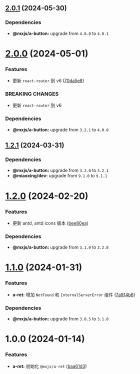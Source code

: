 ## [2.0.1](https://github.com/miaoxing/mxjs-a-ret/compare/v2.0.0...v2.0.1) (2024-05-30)





### Dependencies

* **@mxjs/a-button:** upgrade from `4.0.0` to `4.0.1`

# [2.0.0](https://github.com/miaoxing/mxjs-a-ret/compare/v1.2.1...v2.0.0) (2024-05-01)


### Features

* 更新 `react-router` 到 v6 ([70da5e8](https://github.com/miaoxing/mxjs-a-ret/commit/70da5e87496fdcbc9cc5ca3c5f937e0964457589))


### BREAKING CHANGES

* 更新 `react-router` 到 v6





### Dependencies

* **@mxjs/a-button:** upgrade from `3.2.1` to `4.0.0`

## [1.2.1](https://github.com/miaoxing/mxjs-a-ret/compare/v1.2.0...v1.2.1) (2024-03-31)





### Dependencies

* **@mxjs/a-button:** upgrade from `3.2.0` to `3.2.1`
* **@miaoxing/dev:** upgrade from `9.1.0` to `9.1.1`

# [1.2.0](https://github.com/miaoxing/mxjs-a-ret/compare/v1.1.0...v1.2.0) (2024-02-20)


### Features

* 更新 antd, antd icons 版本 ([bee80ea](https://github.com/miaoxing/mxjs-a-ret/commit/bee80ea9078ee0a2a91595f0deea982bd3a0e7b6))





### Dependencies

* **@mxjs/a-button:** upgrade from `3.1.0` to `3.2.0`

# [1.1.0](https://github.com/miaoxing/mxjs-a-ret/compare/v1.0.0...v1.1.0) (2024-01-31)


### Features

* **a-ret:** 增加 `NotFound` 和 `InternalServerError` 组件 ([7a914b6](https://github.com/miaoxing/mxjs-a-ret/commit/7a914b68289136b238ce5efea15cab9af7e44167))





### Dependencies

* **@mxjs/a-button:** upgrade from `3.0.5` to `3.1.0`

# 1.0.0 (2024-01-14)


### Features

* **a-ret:** 初始化 `@mxjs/a-ret` ([baa61d3](https://github.com/miaoxing/mxjs-a-ret/commit/baa61d30e19ffdcf5d42d5f8009e2c6fed13aa0c))
